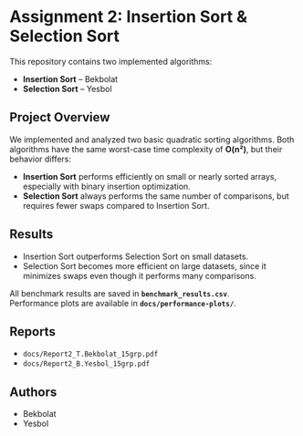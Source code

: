 # Assignment 2: Insertion Sort & Selection Sort  

This repository contains two implemented algorithms:  
- **Insertion Sort** – Bekbolat  
- **Selection Sort** – Yesbol  

## Project Overview  
We implemented and analyzed two basic quadratic sorting algorithms. Both algorithms have the same worst-case time complexity of **O(n²)**, but their behavior differs:  
- **Insertion Sort** performs efficiently on small or nearly sorted arrays, especially with binary insertion optimization.  
- **Selection Sort** always performs the same number of comparisons, but requires fewer swaps compared to Insertion Sort.  

## Results  
- Insertion Sort outperforms Selection Sort on small datasets.  
- Selection Sort becomes more efficient on large datasets, since it minimizes swaps even though it performs many comparisons.  

All benchmark results are saved in **`benchmark_results.csv`**.  
Performance plots are available in **`docs/performance-plots/`**.  

## Reports  
- `docs/Report2_T.Bekbolat_15grp.pdf`  
- `docs/Report2_B.Yesbol_15grp.pdf`  

## Authors  
- Bekbolat  
- Yesbol  
